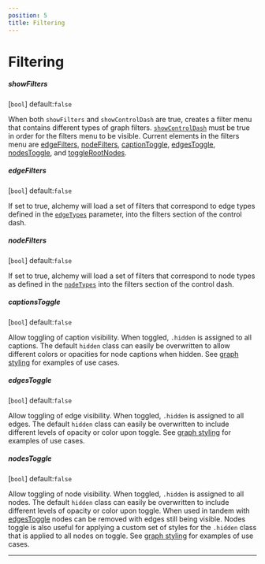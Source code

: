 ```yaml
---
position: 5
title: Filtering
---
```



# Filtering

<p></p>

##### showFilters 

[`bool`] default:`false`

When both `showFilters` and `showControlDash` are true, creates a filter menu that contains different types of graph filters.  [`showControlDash`](#showcontroldash) must be true in order for the filters menu to be visible.  Current elements in the filters menu are [edgeFilters](#edgefilters), [nodeFilters](#nodefilters), [captionToggle](#captiontoggle), [edgesToggle](#edgestoggle), [nodesToggle](#nodestoggle), and [toggleRootNodes](#togglerootnodes).

##### edgeFilters

[`bool`] default:`false`

If set to true, alchemy will load a set of filters that correspond to edge types defined in the [`edgeTypes`](#edgetypes) parameter, into the filters section of the control dash.

##### nodeFilters 

[`bool`] default:`false`  

If set to true, alchemy will load a set of filters that correspond to node types as defined in the [`nodeTypes`](#nodetypes) into the filters section of the control dash.

##### captionsToggle 

[`bool`] default:`false`

Allow toggling of caption visibility.  When toggled, `.hidden` is assigned to all captions.  The default `hidden` class can easily be overwritten to allow different colors or opacities for node captions when hidden.  See [graph styling](../#Graph-Styling) for examples of use cases.

##### edgesToggle

[`bool`] default:`false` 

Allow toggling of edge visibility.  When toggled, `.hidden` is assigned to all edges.  The default `hidden` class can easily be overwritten to include different levels of opacity or color upon toggle.  See [graph styling](#Graph-Styling) for examples of use cases.

##### nodesToggle 

[`bool`] default:`false`

Allow toggling of node visibility.  When toggled, `.hidden` is assigned to all nodes.  The default `hidden` class can easily be overwritten to include different levels of opacity or color upon toggle.  When used in tandem with [edgesToggle](#edgestoggle) nodes can be removed with edges still being visible.  Nodes toggle is also useful for applying a custom set of styles for the `.hidden` class that is applied to all nodes on toggle.  See [graph styling](#Graph-Styling) for examples of use cases.
 
_____
